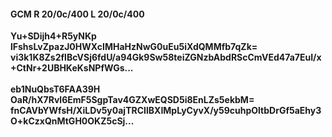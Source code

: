 #### GCM R 20/0c/400 L 20/0c/400
**Yu+SDijh4+R5yNKp**<br/>**lFshsLvZpazJ0HWXcIMHaHzNwG0uEu5iXdQMMfb7qZk=**<br/>**vi3k1K8Zs2flBcVSj6fdU/a94Gk9Sw58teiZGNzbAbdRScCmVEd47a7EuI/x+CtNr+2UBHKeKsNPfWGs...**<br/><br/>
**eb1NuQbsT6FAA39H**<br/>**OaR/hX7Rvl6EmF5SgpTav4GZXwEQSD5i8EnLZs5ekbM=**<br/>**fnCAVbYWfsH/XiLDv5y0ajTRCIlBXIMpLyCyvX/y59cuhpOltbDrGf5aEhy3O+kCzxQnMtGH0OKZ5cSj...**